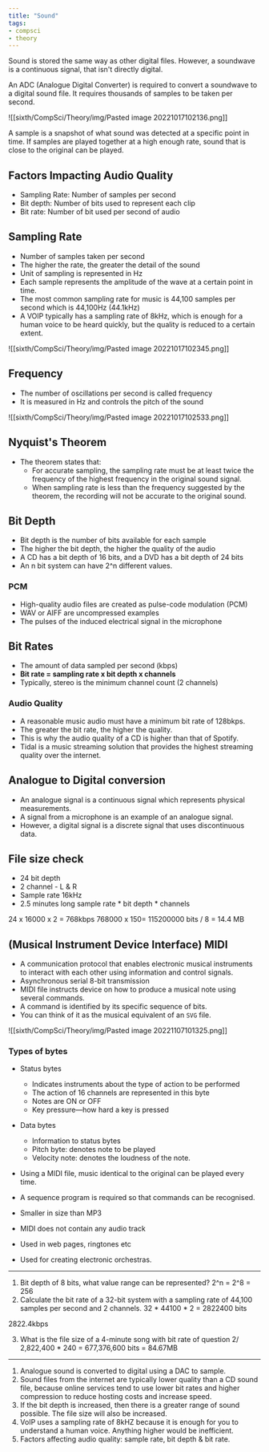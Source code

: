 ```yaml
---
title: "Sound"
tags:
- compsci
- theory
---
```


Sound is stored the same way as other digital files. However, a soundwave is a continuous signal, that isn't directly digital. 

An ADC (Analogue Digital Converter) is required to convert a soundwave to a digital sound file. It requires thousands of samples to be taken per second.

![[sixth/CompSci/Theory/img/Pasted image 20221017102136.png]]

A sample is a snapshot of what sound was detected at a specific point in time. If samples are played together at a high enough rate, sound that is close to the original can be played.

## Factors Impacting Audio Quality
- Sampling Rate: Number of samples per second
- Bit depth: Number of bits used to represent each clip
- Bit rate: Number of bit used per second of audio

## Sampling Rate
- Number of samples taken per second
- The higher the rate, the greater the detail of the sound
- Unit of sampling is represented in Hz
- Each sample represents the amplitude of the wave at a certain point in time.
- The most common sampling rate for music is 44,100 samples per second which is 44,100Hz (44.1kHz)
- A VOIP typically has a sampling rate of 8kHz, which is enough for a human voice to be heard quickly, but the quality is reduced to a certain extent.


![[sixth/CompSci/Theory/img/Pasted image 20221017102345.png]]

## Frequency
- The number of oscillations per second is called frequency
- It is measured in Hz and controls the pitch of the sound

![[sixth/CompSci/Theory/img/Pasted image 20221017102533.png]]

## Nyquist's Theorem
- The theorem states that:
	- For accurate sampling, the sampling rate must be at least twice the frequency of the highest frequency in the original sound signal.
	- When sampling rate is less than the frequency suggested by the theorem, the recording will not be accurate to the original sound.

## Bit Depth
- Bit depth is the number of bits available for each sample
- The higher the bit depth, the higher the quality of the audio
- A CD has a bit depth of 16 bits, and a DVD has a bit depth of 24 bits
- An n bit system can have 2^n different values.

### PCM
- High-quality audio files are created as pulse-code modulation (PCM)
- WAV or AIFF are uncompressed examples
- The pulses of the induced electrical signal in the microphone

## Bit Rates
- The amount of data sampled per second (kbps)
- **Bit rate = sampling rate x bit depth x channels**
- Typically, stereo is the minimum channel count (2 channels)

### Audio Quality
- A reasonable music audio must have a minimum bit rate of 128bkps.
- The greater the bit rate, the higher the quality.
- This is why the audio quality of a CD is higher than that of Spotify.
- Tidal is a music streaming solution that provides the highest streaming quality over the internet.

## Analogue to Digital conversion

- An analogue signal is a continuous signal which represents physical measurements.
- A signal from a microphone is an example of an analogue signal.
- However, a digital signal is a discrete signal that uses discontinuous data.

## File size check
- 24 bit depth
- 2 channel - L & R
- Sample rate 16kHz
- 2.5 minutes long
sample rate *  bit depth * channels 

24 x 16000 x 2 = 768kbps
768000 x 150= 115200000 bits
/ 8 = 14.4 MB

## (Musical Instrument Device Interface) MIDI

- A communication protocol that enables electronic musical instruments to interact with each other using information and control signals.
- Asynchronous serial 8-bit transmission
- MIDI file instructs device on how to produce a musical note using several commands.
- A command is identified by its specific sequence of bits.
- You can think of it as the musical equivalent of an `SVG` file.

![[sixth/CompSci/Theory/img/Pasted image 20221107101325.png]]

### Types of bytes
- Status bytes
	- Indicates instruments about the type of action to be performed
	- The action of 16 channels are represented in this byte
	- Notes are ON or OFF
	- Key pressure—how hard a key is pressed
- Data bytes
	- Information to status bytes
	- Pitch byte: denotes note to be played
	- Velocity note: denotes the loudness of the note.

- Using a MIDI file, music identical to the original can be played every time.
- A sequence program is required so that commands can be recognised.
- Smaller in size than MP3
- MIDI does not contain any audio track
- Used in web pages, ringtones etc
- Used for creating electronic orchestras.

---
1) Bit depth of 8 bits, what value range can be represented?
2^n = 2^8 = 256
2) Calculate the bit rate of a 32-bit system with a sampling rate of 44,100 samples per second and 2 channels.
32 * 44100 * 2 = 2822400 bits
 
2822.4kbps

3) What is the file size of a 4-minute song with bit rate of question 2/
2,822,400 * 240 = 677,376,600 bits = 84.67MB

---
1) Analogue sound is converted to digital using a DAC to sample.
2) Sound files from the internet are typically lower quality than a CD sound file, because online services tend to use lower bit rates and higher compression to reduce hosting costs and increase speed.
3) If the bit depth is increased, then there is a greater range of sound possible. The file size will also be increased.
4) VoIP uses a sampling rate of 8kHZ because it is enough for you to understand a human voice. Anything higher would be inefficient.
5) Factors affecting audio quality: sample rate, bit depth & bit rate.

‎‎